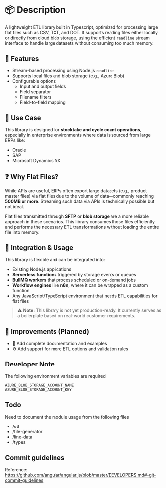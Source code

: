 # 📦 Description

A lightweight ETL library built in Typescript, optimized for processing large flat files such as CSV, TXT, and DOT. It supports reading files either locally or directly from cloud blob storage, using the efficient `readline` stream interface to handle large datasets without consuming too much memory.

## 🔧 Features

- Stream-based processing using Node.js `readline`
- Supports local files and blob storage (e.g., Azure Blob)
- Configurable options:
  - Input and output fields
  - Field separator
  - Filename filters
  - Field-to-field mapping

## 🧠 Use Case

This library is designed for **stocktake and cycle count operations**, especially in enterprise environments where data is sourced from large ERPs like:

- Oracle
- SAP
- Microsoft Dynamics AX

## ❓ Why Flat Files?

While APIs are useful, ERPs often export large datasets (e.g., product master files) via flat files due to the volume of data—commonly reaching **500MB or more**. Streaming such data via APIs is technically possible but not ideal.

Flat files transmitted through **SFTP** or **blob storage** are a more reliable approach in these scenarios. This library consumes those files efficiently and performs the necessary ETL transformations without loading the entire file into memory.

## 🧩 Integration & Usage

This library is flexible and can be integrated into:

- Existing Node.js applications
- **Serverless functions** triggered by storage events or queues
- **BullMQ workers** that process scheduled or on-demand jobs
- **Workflow engines** like **n8n**, where it can be wrapped as a custom function
- Any JavaScript/TypeScript environment that needs ETL capabilities for flat files

> ⚠️ **Note:** This library is not yet production-ready. It currently serves as a boilerplate based on real-world customer requirements.

## 🚧 Improvements (Planned)

- 📘 Add complete documentation and examples
- ⚙️ Add support for more ETL options and validation rules

## Developer Note

The following environment variables are required

```
AZURE_BLOB_STORAGE_ACCOUNT_NAME
AZURE_BLOB_STORAGE_ACCOUNT_KEY
```

## Todo

Need to document the module usage from the following files

- /etl
- /file-generator
- /line-data
- /types

## Commit guidelines

Reference: https://github.com/angular/angular.js/blob/master/DEVELOPERS.md#-git-commit-guidelines
